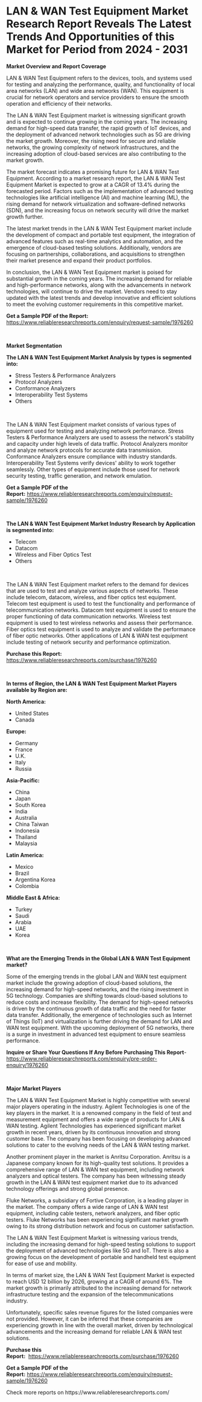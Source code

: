 <p><h1>LAN & WAN Test Equipment Market Research Report Reveals The Latest Trends And Opportunities of this Market for Period from 2024 - 2031</h1></p><p><strong>Market Overview and Report Coverage</strong></p>
<p><p>LAN & WAN Test Equipment refers to the devices, tools, and systems used for testing and analyzing the performance, quality, and functionality of local area networks (LAN) and wide area networks (WAN). This equipment is crucial for network operators and service providers to ensure the smooth operation and efficiency of their networks.</p><p>The LAN & WAN Test Equipment market is witnessing significant growth and is expected to continue growing in the coming years. The increasing demand for high-speed data transfer, the rapid growth of IoT devices, and the deployment of advanced network technologies such as 5G are driving the market growth. Moreover, the rising need for secure and reliable networks, the growing complexity of network infrastructures, and the increasing adoption of cloud-based services are also contributing to the market growth.</p><p>The market forecast indicates a promising future for LAN & WAN Test Equipment. According to a market research report, the LAN & WAN Test Equipment Market is expected to grow at a CAGR of 13.4% during the forecasted period. Factors such as the implementation of advanced testing technologies like artificial intelligence (AI) and machine learning (ML), the rising demand for network virtualization and software-defined networks (SDN), and the increasing focus on network security will drive the market growth further.</p><p>The latest market trends in the LAN & WAN Test Equipment market include the development of compact and portable test equipment, the integration of advanced features such as real-time analytics and automation, and the emergence of cloud-based testing solutions. Additionally, vendors are focusing on partnerships, collaborations, and acquisitions to strengthen their market presence and expand their product portfolios.</p><p>In conclusion, the LAN & WAN Test Equipment market is poised for substantial growth in the coming years. The increasing demand for reliable and high-performance networks, along with the advancements in network technologies, will continue to drive the market. Vendors need to stay updated with the latest trends and develop innovative and efficient solutions to meet the evolving customer requirements in this competitive market.</p></p>
<p><strong>Get a Sample PDF of the Report:</strong> <a href="https://www.reliableresearchreports.com/enquiry/request-sample/1976260">https://www.reliableresearchreports.com/enquiry/request-sample/1976260</a></p>
<p>&nbsp;</p>
<p><strong>Market Segmentation</strong></p>
<p><strong>The LAN & WAN Test Equipment Market Analysis by types is segmented into:</strong></p>
<p><ul><li>Stress Testers & Performance Analyzers</li><li>Protocol Analyzers</li><li>Conformance Analyzers</li><li>Interoperability Test Systems</li><li>Others</li></ul></p>
<p>&nbsp;</p>
<p><p>The LAN & WAN Test Equipment market consists of various types of equipment used for testing and analyzing network performance. Stress Testers & Performance Analyzers are used to assess the network's stability and capacity under high levels of data traffic. Protocol Analyzers monitor and analyze network protocols for accurate data transmission. Conformance Analyzers ensure compliance with industry standards. Interoperability Test Systems verify devices' ability to work together seamlessly. Other types of equipment include those used for network security testing, traffic generation, and network emulation.</p></p>
<p><strong>Get a Sample PDF of the Report:</strong>&nbsp;<a href="https://www.reliableresearchreports.com/enquiry/request-sample/1976260">https://www.reliableresearchreports.com/enquiry/request-sample/1976260</a></p>
<p>&nbsp;</p>
<p><strong>The LAN & WAN Test Equipment Market Industry Research by Application is segmented into:</strong></p>
<p><ul><li>Telecom</li><li>Datacom</li><li>Wireless and Fiber Optics Test</li><li>Others</li></ul></p>
<p>&nbsp;</p>
<p><p>The LAN & WAN Test Equipment market refers to the demand for devices that are used to test and analyze various aspects of networks. These include telecom, datacom, wireless, and fiber optics test equipment. Telecom test equipment is used to test the functionality and performance of telecommunication networks. Datacom test equipment is used to ensure the proper functioning of data communication networks. Wireless test equipment is used to test wireless networks and assess their performance. Fiber optics test equipment is used to analyze and validate the performance of fiber optic networks. Other applications of LAN & WAN test equipment include testing of network security and performance optimization.</p></p>
<p><strong>Purchase this Report:</strong>&nbsp; <a href="https://www.reliableresearchreports.com/purchase/1976260">https://www.reliableresearchreports.com/purchase/1976260</a></p>
<p>&nbsp;</p>
<p><strong>In terms of Region, the LAN & WAN Test Equipment Market Players available by Region are:</strong></p>
<p>
    <p> <strong> North America: </strong>
        <ul>
            <li>United States</li>
            <li>Canada</li>
        </ul>
        </p> 
    <p> <strong> Europe: </strong>
        <ul>
            <li>Germany</li>
            <li>France</li>
            <li>U.K.</li>
            <li>Italy</li>
            <li>Russia</li>
        </ul>
        </p> 
    <p> <strong> Asia-Pacific: </strong>
        <ul>
            <li>China</li>
            <li>Japan</li>
            <li>South Korea</li>
            <li>India</li>
            <li>Australia</li>
            <li>China Taiwan</li>
            <li>Indonesia</li>
            <li>Thailand</li>
            <li>Malaysia</li>
        </ul>
        </p> 
    <p> <strong> Latin America: </strong>
        <ul>
            <li>Mexico</li>
            <li>Brazil</li>
            <li>Argentina Korea</li>
            <li>Colombia</li>
        </ul>
        </p> 
    <p> <strong> Middle East & Africa: </strong>
        <ul>
            <li>Turkey</li>
            <li>Saudi</li>
            <li>Arabia</li>
            <li>UAE</li>
            <li>Korea</li>
        </ul>
    </p>
    </p>
<p>&nbsp;</p>
<p><strong>What are the Emerging Trends in the Global LAN & WAN Test Equipment market?</strong></p>
<p><p>Some of the emerging trends in the global LAN and WAN test equipment market include the growing adoption of cloud-based solutions, the increasing demand for high-speed networks, and the rising investment in 5G technology. Companies are shifting towards cloud-based solutions to reduce costs and increase flexibility. The demand for high-speed networks is driven by the continuous growth of data traffic and the need for faster data transfer. Additionally, the emergence of technologies such as Internet of Things (IoT) and virtualization is further driving the demand for LAN and WAN test equipment. With the upcoming deployment of 5G networks, there is a surge in investment in advanced test equipment to ensure seamless performance.</p></p>
<p><strong>Inquire or Share Your Questions If Any Before Purchasing This Report</strong>- <a href="https://www.reliableresearchreports.com/enquiry/pre-order-enquiry/1976260">https://www.reliableresearchreports.com/enquiry/pre-order-enquiry/1976260</a></p>
<p>&nbsp;</p>
<p><strong>Major Market Players</strong></p>
<p><p>The LAN & WAN Test Equipment Market is highly competitive with several major players operating in the industry. Agilent Technologies is one of the key players in the market. It is a renowned company in the field of test and measurement equipment and offers a wide range of products for LAN & WAN testing. Agilent Technologies has experienced significant market growth in recent years, driven by its continuous innovation and strong customer base. The company has been focusing on developing advanced solutions to cater to the evolving needs of the LAN & WAN testing market. </p><p>Another prominent player in the market is Anritsu Corporation. Anritsu is a Japanese company known for its high-quality test solutions. It provides a comprehensive range of LAN & WAN test equipment, including network analyzers and optical testers. The company has been witnessing steady growth in the LAN & WAN test equipment market due to its advanced technology offerings and strong global presence.</p><p>Fluke Networks, a subsidiary of Fortive Corporation, is a leading player in the market. The company offers a wide range of LAN & WAN test equipment, including cable testers, network analyzers, and fiber optic testers. Fluke Networks has been experiencing significant market growth owing to its strong distribution network and focus on customer satisfaction.</p><p>The LAN & WAN Test Equipment Market is witnessing various trends, including the increasing demand for high-speed testing solutions to support the deployment of advanced technologies like 5G and IoT. There is also a growing focus on the development of portable and handheld test equipment for ease of use and mobility.</p><p>In terms of market size, the LAN & WAN Test Equipment Market is expected to reach USD 12 billion by 2026, growing at a CAGR of around 6%. The market growth is primarily attributed to the increasing demand for network infrastructure testing and the expansion of the telecommunications industry.</p><p>Unfortunately, specific sales revenue figures for the listed companies were not provided. However, it can be inferred that these companies are experiencing growth in line with the overall market, driven by technological advancements and the increasing demand for reliable LAN & WAN test solutions.</p></p>
<p><strong>Purchase this Report:</strong>&nbsp;&nbsp;<a href="https://www.reliableresearchreports.com/purchase/1976260">https://www.reliableresearchreports.com/purchase/1976260</a></p>
<p></p>
<p><strong>Get a Sample PDF of the Report:</strong>&nbsp;<a href="https://www.reliableresearchreports.com/enquiry/request-sample/1976260">https://www.reliableresearchreports.com/enquiry/request-sample/1976260</a></p>
<p>Check more reports on https://www.reliableresearchreports.com/</p>